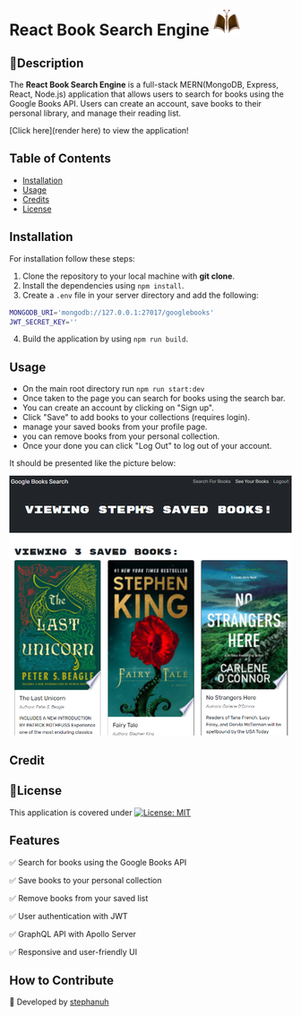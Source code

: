 # React Book Search Engine ![butterfly](images/MyButterfly-book-Drawing.png)

## 📖Description
The **React Book Search Engine** is a full-stack MERN(MongoDB, Express, React, Node.js) application that allows users to search for books using the Google Books API. Users can create an account, save books to their personal library, and manage their reading list.

[Click here](render here) to view the application!
## Table of Contents

- [Installation](#installation)
- [Usage](#usage)
- [Credits](#credits)
- [License](#license)

## Installation

For installation follow these steps:

1) Clone the repository to your local machine with **git clone**.
2) Install the dependencies using `npm install`.
3) Create a `.env` file in your server directory and add the following:
```sh
MONGODB_URI='mongodb://127.0.0.1:27017/googlebooks'
JWT_SECRET_KEY=''
``` 
4) Build the application by using `npm run build`.
## Usage

- On the main root directory run `npm run start:dev`
- Once taken to the page you can search for books using the search bar.
- You can create an account by clicking on "Sign up".
- Click "Save" to add books to your collections (requires login).
- manage your saved books from your profile page.
- you can remove books from your personal collection.
- Once your done you can click "Log Out" to log out of your account.

It should be presented like the picture below:

![BookCollections](images/Book-Collections.PNG)

    
## Credit



## 📜License
This application is covered under [![License: MIT](https://img.shields.io/badge/License-MIT-yellow.svg)](https://opensource.org/licenses/MIT)

## Features
✅ Search for books using the Google Books API

✅ Save books to your personal collection

✅ Remove books from your saved list

✅ User authentication with JWT

✅ GraphQL API with Apollo Server

✅ Responsive and user-friendly UI

## How to Contribute
🚀 Developed by [stephanuh](https://github.com/stephanuh/Book-Search)
